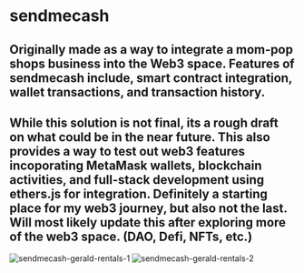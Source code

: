 # sendmecash
## Originally made as a way to integrate a mom-pop shops business into the Web3 space. Features of sendmecash include, smart contract integration, wallet transactions, and transaction history. 
## While this solution is not final, its a rough draft on what could be in the near future. This also provides a way to test out web3 features incoporating MetaMask wallets, blockchain activities, and full-stack development using ethers.js for integration. Definitely a starting place for my web3 journey, but also not the last. Will most likely update this after exploring more of the web3 space. (DAO, Defi, NFTs, etc.) 
![sendmecash-gerald-rentals-1](https://github.com/user-attachments/assets/b7647aaa-882d-4390-8fda-f94ceef0591c)
![sendmecash-gerald-rentals-2](https://github.com/user-attachments/assets/ebc7b59f-ce25-4c40-a339-687e8be51aa2)

